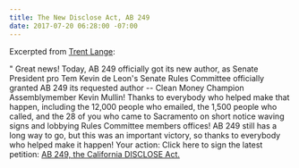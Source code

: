 ```yaml
---
title: The New Disclose Act, AB 249
date: 2017-07-20 06:28:00 -07:00
---
```


Excerpted from [Trent Lange](www.YesFairElections.org):

"  Great news!  Today, AB 249 officially got its new author, as Senate President pro Tem Kevin de Leon's Senate Rules Committee officially granted AB 249 its requested author -- Clean Money Champion Assemblymember Kevin Mullin! Thanks to everybody who helped make that happen, including the 12,000 people who emailed, the 1,500 people who called, and the 28 of you who came to Sacramento on short notice waving signs and lobbying Rules Committee members offices! AB 249 still has a long way to go, but this was an important victory, so thanks to everybody who helped make it happen!
Your action:
Click here to sign the latest petition: [AB 249, the California DISCLOSE Act.](https://www.yesfairelections.org/petition/ab249.php?ms=facebook-post-2017-07-19)
